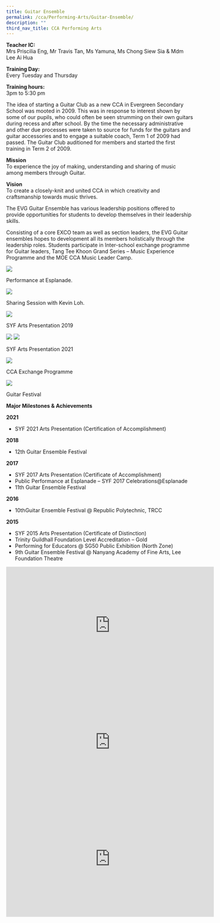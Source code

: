 ```yaml
---
title: Guitar Ensemble
permalink: /cca/Performing-Arts/Guitar-Ensemble/
description: ""
third_nav_title: CCA Performing Arts
---
```

**Teacher IC:**  
Mrs Priscilia Eng, Mr Travis Tan, Ms Yamuna, Ms Chong Siew Sia &amp; Mdm Lee Ai Hua

**Training Day:**  
Every Tuesday and Thursday

**Training hours:**  
3pm to 5:30 pm

The idea of starting a Guitar Club as a new CCA in Evergreen Secondary School was mooted in 2009. This was in response to interest shown by some of our pupils, who could often be seen strumming on their own guitars during recess and after school. By the time the necessary administrative and other due processes were taken to source for funds for the guitars and guitar accessories and to engage a suitable coach, Term 1 of 2009 had passed. The Guitar Club auditioned for members and started the first training in Term 2 of 2009.

**Mission**  
To experience the joy of making, understanding and sharing of music among members through Guitar.

**Vision**  
To create a closely-knit and united CCA in which creativity and craftsmanship towards music thrives.

The EVG Guitar Ensemble has various leadership positions offered to provide opportunities for students to develop themselves in their leadership skills.

Consisting of a core EXCO team as well as section leaders, the EVG Guitar ensembles hopes to development all its members holistically through the leadership roles. Students participate in Inter-school exchange programme for Guitar leaders, Tang Tee Khoon Grand Series – Music Experience Programme and the MOE CCA Music Leader Camp.

![](/images/Our%20Curriculum/CCA/Performing%20Arts/Guitar%20Ensemble/G1.jpg)

Performance at Esplanade.

![](/images/Our%20Curriculum/CCA/Performing%20Arts/Guitar%20Ensemble/G2.jpg)

Sharing Session with Kevin Loh.

![](/images/Our%20Curriculum/CCA/Performing%20Arts/Guitar%20Ensemble/G3.jpg)


SYF Arts Presentation 2019

![](/images/Our%20Curriculum/CCA/Performing%20Arts/Guitar%20Ensemble/G4.jpg)
![](/images/Our%20Curriculum/CCA/Performing%20Arts/Guitar%20Ensemble/G5.jpg)


SYF Arts Presentation 2021

![](/images/Our%20Curriculum/CCA/Performing%20Arts/Guitar%20Ensemble/G6.jpg)


CCA Exchange Programme

![](/images/Our%20Curriculum/CCA/Performing%20Arts/Guitar%20Ensemble/G7.jpg)


Guitar Festival

**Major Milestones &amp; Achievements**

**2021**

*   SYF 2021 Arts Presentation (Certification of Accomplishment)

**2018**

*   12th Guitar Ensemble Festival

**2017**

*   SYF 2017 Arts Presentation (Certificate of Accomplishment)
*   Public Performance at Esplanade – SYF 2017 Celebrations@Esplanade
*   11th&nbsp;Guitar Ensemble Festival

**2016**

*   10thGuitar Ensemble Festival @ Republic Polytechnic, TRCC

**2015**

*   SYF 2015 Arts Presentation (Certificate of Distinction)
*   Trinity Guildhall Foundation Level Accreditation – Gold
*   Performing for Educators @ SG50 Public Exhibition (North Zone)
*   9th Guitar Ensemble Festival @ Nanyang Academy of Fine Arts, Lee Foundation Theatre

<iframe width="560" height="315" src="https://www.youtube.com/embed/oiXUHhrPJyQ" title="YouTube video player" frameborder="0" allow="accelerometer; autoplay; clipboard-write; encrypted-media; gyroscope; picture-in-picture" allowfullscreen=""></iframe>

<iframe width="560" height="315" src="https://www.youtube.com/embed/skaLj6qyhao" title="YouTube video player" frameborder="0" allow="accelerometer; autoplay; clipboard-write; encrypted-media; gyroscope; picture-in-picture" allowfullscreen=""></iframe>

<iframe width="560" height="315" src="https://www.youtube.com/embed/QGFhOmEtcwc" title="YouTube video player" frameborder="0" allow="accelerometer; autoplay; clipboard-write; encrypted-media; gyroscope; picture-in-picture" allowfullscreen=""></iframe>